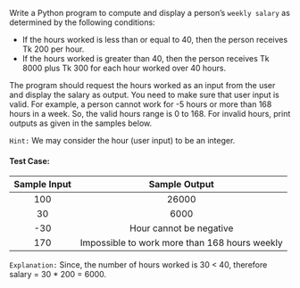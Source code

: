 Write a Python program to compute and display a person’s `weekly salary` as determined by the following conditions:

- If the hours worked is less than or equal to 40, then the person receives Tk 200 per hour.
- If the hours worked is greater than 40, then the person receives Tk 8000 plus Tk 300 for each hour worked over 40 hours.

The program should request the hours worked as an input from the user and display the salary as output. You need to make sure that user input is valid.
For example, a person cannot work for -5 hours or more than 168 hours in a week. So, the valid hours range is 0 to 168. For invalid hours, print outputs as given in the samples below.

`Hint:` We may consider the hour (user input) to be an integer.

#### Test Case:

| Sample Input |                 Sample Output                 |
| :----------: | :-------------------------------------------: |
|     100      |                     26000                     |
|      30      |                     6000                      |
|     -30      |            Hour cannot be negative            |
|     170      | Impossible to work more than 168 hours weekly |

`Explanation:` Since, the number of hours worked is 30 < 40, therefore salary = 30 \* 200 = 6000.
